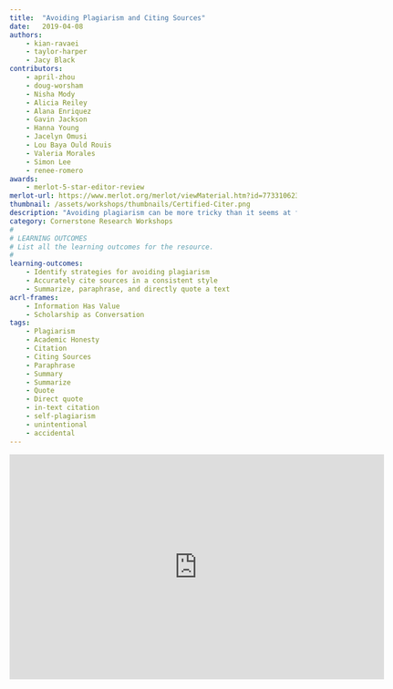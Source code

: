 ```yaml
---
title:  "Avoiding Plagiarism and Citing Sources"
date:   2019-04-08
authors:
    - kian-ravaei
    - taylor-harper
    - Jacy Black
contributors:
    - april-zhou
    - doug-worsham
    - Nisha Mody
    - Alicia Reiley
    - Alana Enriquez
    - Gavin Jackson
    - Hanna Young
    - Jacelyn Omusi
    - Lou Baya Ould Rouis
    - Valeria Morales
    - Simon Lee
    - renee-romero
awards:
    - merlot-5-star-editor-review
merlot-url: https://www.merlot.org/merlot/viewMaterial.htm?id=773310623
thumbnail: /assets/workshops/thumbnails/Certified-Citer.png
description: "Avoiding plagiarism can be more tricky than it seems at first glance. Complete this activity to learn strategies for avoiding plagiarism."
category: Cornerstone Research Workshops
#
# LEARNING OUTCOMES
# List all the learning outcomes for the resource.
#
learning-outcomes:
    - Identify strategies for avoiding plagiarism
    - Accurately cite sources in a consistent style
    - Summarize, paraphrase, and directly quote a text
acrl-frames:
    - Information Has Value
    - Scholarship as Conversation
tags:
    - Plagiarism
    - Academic Honesty
    - Citation
    - Citing Sources
    - Paraphrase
    - Summary
    - Summarize
    - Quote
    - Direct quote
    - in-text citation
    - self-plagiarism
    - unintentional
    - accidental
---
```


<iframe src="https://ccle.ucla.edu/mod/hvp/embed.php?id=2370337" width="657" height="395" frameborder="0" allowfullscreen="allowfullscreen"></iframe><script src="https://ccle.ucla.edu/mod/hvp/library/js/h5p-resizer.js" charset="UTF-8"></script>
